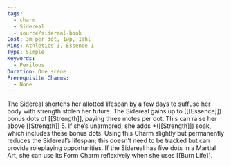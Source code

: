 ```yaml
---
tags:
  - charm
  - Sidereal
  - source/sidereal-book
Cost: 3m per dot, 1wp, 1ahl
Mins: Athletics 3, Essence 1
Type: Simple
Keywords:
  - Perilous
Duration: One scene
Prerequisite Charms:
  - None
---
```

The Sidereal shortens her allotted lifespan by a few days to suffuse her body with strength stolen her future. The Sidereal gains up to ([[Essence]]) bonus dots of [[Strength]], paying three motes per dot. This can raise her above [[Strength]] 5. If she’s unarmored, she adds +([[Strength]]) soak, which includes these bonus dots. Using this Charm slightly but permanently reduces the Sidereal’s lifespan; this doesn’t need to be tracked but can provide roleplaying opportunities. If the Sidereal has five dots in a Martial Art, she can use its Form Charm reflexively when she uses [[Burn Life]].